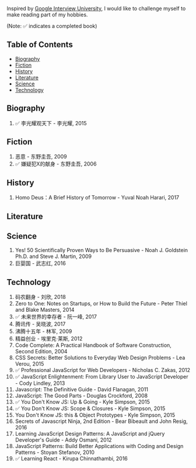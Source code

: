 Inspired by [Google Interview University](https://github.com/jwasham/google-interview-university/blob/master/README.md), I would like to challenge myself to make reading part of my hobbies. 

(Note: :white_check_mark: indicates a completed book)

## Table of Contents

- [Biography](#biography)
- [Fiction](#fiction)
- [History](#history)
- [Literature](#literature)
- [Science](#science)
- [Technology](#technology)

## Biography
1. :white_check_mark: 李光耀观天下 - 李光耀, 2015

## Fiction
1. 恶意 - 东野圭吾, 2009
1. :white_check_mark: 嫌疑犯X的献身 - 东野圭吾, 2006
    
## History
1. Homo Deus：A Brief History of Tomorrow - Yuval Noah Harari, 2017

## Literature

## Science
1. Yes! 50 Scientifically Proven Ways to Be Persuasive - Noah J. Goldstein Ph.D. and Steve J. Martin, 2009
1. 巨婴国 - 武志红, 2016

## Technology
1. 码农翻身 - 刘欣, 2018
1. Zero to One: Notes on Startups, or How to Build the Future - Peter Thiel and Blake Masters, 2014
1. :white_check_mark: 未来世界的幸存者 - 阮一峰, 2017
1. 腾讯传 - 吴晓波, 2017
1. 沸腾十五年 - 林军, 2009
1. 精益创业 - 埃里克·莱斯, 2012
1. Code Complete: A Practical Handbook of Software Construction, Second Edition, 2004
1. CSS Secrets: Better Solutions to Everyday Web Design Problems - Lea Verou, 2015
1. :white_check_mark: Professional JavaScript for Web Developers - Nicholas C. Zakas, 2012
1. :white_check_mark: JavaScript Enlightenment: From Library User to JavaScript Developer - Cody Lindley, 2013
1. Javascript: The Definitive Guide - David Flanagan, 2011
1. JavaScript: The Good Parts - Douglas Crockford, 2008
1. :white_check_mark: You Don't Know JS: Up & Going - Kyle Simpson, 2015
1. :white_check_mark: You Don't Know JS: Scope & Closures - Kyle Simpson, 2015
1. You Don't Know JS: this & Object Prototypes - Kyle Simpson, 2015
1. Secrets of Javascript Ninja, 2nd Edition - Bear Bibeault and John Resig, 2016
1. Learning JavaScript Design Patterns: A JavaScript and jQuery Developer's Guide - Addy Osmani, 2012
1. JavaScript Patterns: Build Better Applications with Coding and Design Patterns - Stoyan Stefanov, 2010
1. :white_check_mark: Learning React - Kirupa Chinnathambi, 2016
